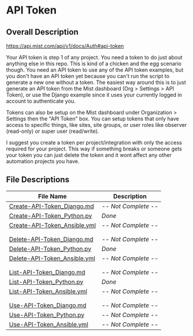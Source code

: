 # API Token #

## Overall Description ##

<https://api.mist.com/api/v1/docs/Auth#api-token>

Your API token is step 1 of any project. You need a token to do just about anything else in this repo. This is kind of a chicken and the egg scenario though. You need an API token to use any of the API token examples, but you don't have an API token yet because you can't run the script to generate a new one without a token. The easiest way around this is to just generate an API token from the Mist dashboard (Org > Settings > API Token), or use the Django example since it uses your currently logged in account to authenticate you. 
  
Tokens can also be setup on the Mist dashboard under Organization > Settings then the "API Token" box. You can setup tokens that only have access to specific things, like sites, site groups, or user roles like observer (read-only) or super user (read/write).  
  
I suggest you create a token per project/integration with only the access required for your project. This way if something breaks or someone gets your token you can just delete the token and it wont affect any other automation projects you have.

## File Descriptions ##

| File Name                                                                 | Description                       |
| ---                                                                       | ---                               |
| [Create-API-Token_Django.md](Create-API-Token_Django.md)                  |        <i>-- Not Complete --</i>  |
| [Create-API-Token_Python.py](Create-API-Token_Python.py)                  |        <i>Done</i>  |
| [Create-API-Token_Ansible.yml](Create-API-Token_Ansible.yml)              |        <i>-- Not Complete --</i>  |
|                                                                                                               |
|                                                                                                               |
| [Delete-API-Token_Django.md](Delete-API-Token_Django.md)                  |        <i>-- Not Complete --</i>  |
| [Delete-API-Token_Python.py](Delete-API-Token_Python.py)                  |        <i>Done</i>  |
| [Delete-API-Token_Ansible.yml](Delete-API-Token_Ansible.yml)              |        <i>-- Not Complete --</i>  |
|                                                                                                               |
|                                                                                                               |
| [List-API-Token_Django.md](List-API-Token_Django.md)                      |        <i>-- Not Complete --</i>  |
| [List-API-Token_Python.py](List-API-Token_Python.py)                      |        <i>Done</i>  |
| [List-API-Token_Ansible.yml](List-API-Token_Ansible.yml)                  |        <i>-- Not Complete --</i>  |
|                                                                                                               |
|                                                                                                               |
| [Use-API-Token_Django.md](Use-API-Token_Django.md)                        |        <i>-- Not Complete --</i>  |
| [Use-API-Token_Python.py](Use-API-Token_Python.py)                        |        <i>-- Not Complete --</i>  |
| [Use-API-Token_Ansible.yml](Use-API-Token_Ansible.yml)                    |        <i>-- Not Complete --</i>  |